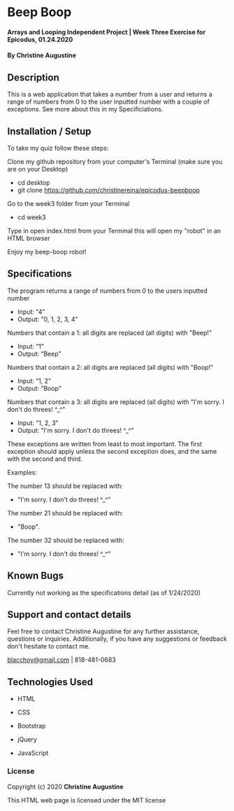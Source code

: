 # Beep Boop 

#### Arrays and Looping Independent Project | Week Three Exercise for Epicodus, 01.24.2020

#### **By Christine Augustine**

## Description

This is a web application that takes a number from a user and returns a range of numbers from 0 to the user inputted number with a couple of exceptions. See more about this in my Specificiations. 

## Installation / Setup
To take my quiz follow these steps:

Clone my github repository from your computer's Terminal (make sure you are on your Desktop)
 * cd desktop
 * git clone https://github.com/christinereina/epicodus-beepboop

Go to the week3 folder from your Terminal
 * cd week3

Type in open index.html from your Terminal 
  this will open my "robot" in an HTML browser

Enjoy my beep-boop robot!

## Specifications

The program returns a range of numbers from 0 to the users inputted number

* Input: "4"
* Output: "0, 1, 2, 3, 4"

Numbers that contain a 1: all digits are replaced (all digits) with "Beep!"

* Input: “1”
* Output: “Beep”

Numbers that contain a 2: all digits are replaced (all digits) with "Boop!"

* Input: “1, 2”
* Output: “Boop"

Numbers that contain a 3: all digits are replaced (all digits) with "I'm sorry. I don't do threes! ^_^"

* Input: "1, 2, 3"
* Output: "I'm sorry. I don't do threes! ^_^"

These exceptions are written from least to most important. The first exception should apply unless the second exception does, and the same with the second and third.

Examples:

The number 13 should be replaced with:
* "I'm sorry. I don't do threes! ^_^"

The number 21 should be replaced with:
* "Boop".

The number 32 should be replaced with:
* "I'm sorry. I don't do threes! ^_^"

## Known Bugs

Currently not working as the specifications detail (as of 1/24/2020)

## Support and contact details

Feel free to contact Christine Augustine for any further assistance, questions or inquiries. Additionally, if you have any suggestions or feedback don't hesitate to contact me. 

blacchoy@gmail.com | 818-481-0683 

## Technologies Used

* HTML

* CSS

* Bootstrap

* jQuery

* JavaScript

### License

Copyright (c) 2020 **Christine Augustine**

This HTML web page is licensed under the MIT license